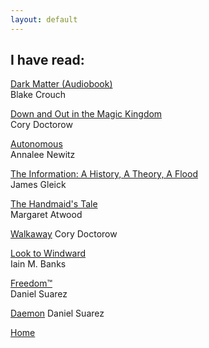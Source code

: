```yaml
---
layout: default
---
```


## I have read:

[Dark Matter (Audiobook)](http://blakecrouch.com/dark-matter.php)  
Blake Crouch

[Down and Out in the Magic Kingdom](https://en.wikipedia.org/wiki/Down_and_Out_in_the_Magic_Kingdom)  
Cory Doctorow

[Autonomous](https://www.goodreads.com/book/show/28209634-autonomous)  
Annalee Newitz

[The Information: A History, A Theory, A Flood](https://en.wikipedia.org/wiki/The_Information:_A_History,_a_Theory,_a_Flood)  
James Gleick

[The Handmaid's Tale](https://en.wikipedia.org/wiki/The_Handmaid%27s_Tale)  
Margaret Atwood

[Walkaway](https://en.wikipedia.org/wiki/Walkaway_(Doctorow_novel))  
Cory Doctorow

[Look to Windward](https://en.wikipedia.org/wiki/Look_to_Windward)  
Iain M. Banks

[Freedom™](https://en.wikipedia.org/wiki/Freedom%E2%84%A2)  
Daniel Suarez

[Daemon](https://en.wikipedia.org/wiki/Daemon_(novel_series))  
Daniel Suarez


[Home](/)
